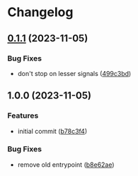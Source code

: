 # Changelog

## [0.1.1](https://github.com/mikesmitty/rtl-sdr/compare/v0.1.0...v0.1.1) (2023-11-05)


### Bug Fixes

* don't stop on lesser signals ([499c3bd](https://github.com/mikesmitty/rtl-sdr/commit/499c3bdb79f31c65719a656c0a647ec715586d09))

## 1.0.0 (2023-11-05)


### Features

* initial commit ([b78c3f4](https://github.com/mikesmitty/rtl-sdr/commit/b78c3f47001534f255ab0f3293d582c766ba255f))


### Bug Fixes

* remove old entrypoint ([b8e62ae](https://github.com/mikesmitty/rtl-sdr/commit/b8e62aed06f44fd29d921fe7bd4dcfee38f688b0))
